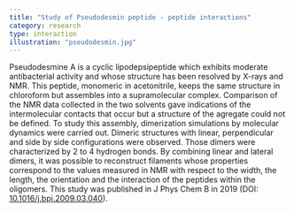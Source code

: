 ```yaml
---
title: "Study of Pseudodesmin peptide - peptide interactions"
category: research
type: interaction
illustration: "pseudodesmin.jpg"
---
```


<p>Pseudodesmine A is a cyclic lipodepsipeptide which exhibits moderate antibacterial activity and whose structure has 
been resolved by X-rays and NMR. This peptide, monomeric in acetonitrile, keeps the same structure in chloroform but 
assembles into a supramolecular complex. Comparison of the NMR data collected in the two solvents gave indications of 
the intermolecular contacts that occur but a structure of the agregate could not be defined. To study this assembly, 
dimerization simulations by molecular dynamics were carried out. Dimeric structures with linear, perpendicular and side 
by side configurations were observed. Those dimers were characterized by 2 to 4 hydrogen bonds. By combining linear and 
lateral dimers, it was possible to reconstruct filaments whose properties correspond to the values measured in NMR with 
respect to the width, the length, the orientation and the interaction of the peptides within the oligomers. This study 
was published in J Phys Chem B in 2019 (DOI: <a href="http://dx.doi.org/10.1016/j.bpj.2009.03.040" class="text-success" 
target="_blank">10.1016/j.bpj.2009.03.040</a>).</p>

